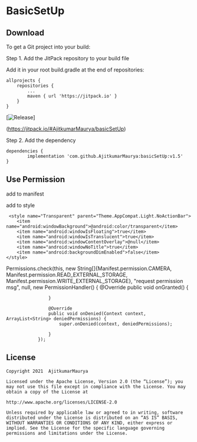 
BasicSetUp
============


Download
--------

To get a Git project into your build:

Step 1. Add the JitPack repository to your build file

Add it in your root build.gradle at the end of repositories:

    allprojects {
		repositories {
			...
			maven { url 'https://jitpack.io' }
		}
	}
	
[![Release](https://jitpack.io/v/AjitkumarMaurya/basicSetUp.svg)]



(https://jitpack.io/#AjitkumarMaurya/basicSetUp)	
	
Step 2. Add the dependency

    dependencies {
	        implementation 'com.github.AjitkumarMaurya:basicSetUp:v1.5'
	}
	

	
Use Permission
----------

add to manifest

<activity
         android:name=".askPermission.PermissionsActivity"
                    android:theme="@style/Transparent"
                    android:windowSoftInputMode="stateHidden|adjustResize" />


add to style

     <style name="Transparent" parent="Theme.AppCompat.Light.NoActionBar">
        <item name="android:windowBackground">@android:color/transparent</item>
        <item name="android:windowIsFloating">true</item>
        <item name="android:windowIsTranslucent">true</item>
        <item name="android:windowContentOverlay">@null</item>
        <item name="android:windowNoTitle">true</item>
        <item name="android:backgroundDimEnabled">false</item>
    </style>

Permissions.check(this, new String[]{Manifest.permission.CAMERA, Manifest.permission.READ_EXTERNAL_STORAGE, Manifest.permission.WRITE_EXTERNAL_STORAGE}, "request permission msg", null, new PermissionHandler() {
                    @Override
                    public void onGranted() {

                    }

                    @Override
                    public void onDenied(Context context, ArrayList<String> deniedPermissions) {
                        super.onDenied(context, deniedPermissions);

                    }
                });
	
License
-------
	
    Copyright 2021  AjitkumarMaurya
    
    Licensed under the Apache License, Version 2.0 (the “License”); you may not use this file except in compliance with the License. You may obtain a copy of the License at 
   
    http://www.apache.org/licenses/LICENSE-2.0 
   
    Unless required by applicable law or agreed to in writing, software distributed under the License is distributed on an “AS IS” BASIS, WITHOUT WARRANTIES OR CONDITIONS OF ANY KIND, either express or implied. See the License for the specific language governing permissions and limitations under the License.
